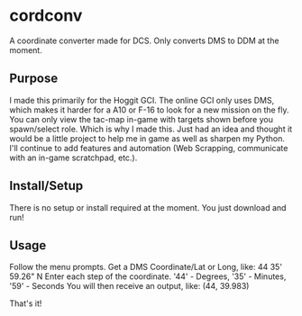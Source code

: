 # cordconv
A coordinate converter made for DCS. Only converts DMS to DDM at the moment.

## Purpose
I made this primarily for the Hoggit GCI. The online GCI only uses DMS, which makes it harder for a A10 or F-16 to look for a new mission on the fly. You can only view the tac-map in-game with targets shown before you spawn/select role. Which is why I made this. Just had an idea and thought it would be a little project to help me in game as well as sharpen my Python. I'll continue to add features and automation (Web Scrapping, communicate with an in-game scratchpad, etc.).

## Install/Setup
There is no setup or install required at the moment. You just download and run!

## Usage
Follow the menu prompts. Get a DMS Coordinate/Lat or Long, like: 44 35' 59.26" N
Enter each step of the coordinate. '44' - Degrees, '35' - Minutes, '59' - Seconds
You will then receive an output, like: (44, 39.983)

That's it!
